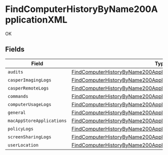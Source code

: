 # FindComputerHistoryByName200ApplicationXML

OK


## Fields

| Field                                                                                                                                                             | Type                                                                                                                                                              | Required                                                                                                                                                          | Description                                                                                                                                                       |
| ----------------------------------------------------------------------------------------------------------------------------------------------------------------- | ----------------------------------------------------------------------------------------------------------------------------------------------------------------- | ----------------------------------------------------------------------------------------------------------------------------------------------------------------- | ----------------------------------------------------------------------------------------------------------------------------------------------------------------- |
| `audits`                                                                                                                                                          | [FindComputerHistoryByName200ApplicationXMLAudits](../../models/operations/findcomputerhistorybyname200applicationxmlaudits.md)[]                                 | :heavy_minus_sign:                                                                                                                                                | N/A                                                                                                                                                               |
| `casperImagingLogs`                                                                                                                                               | [FindComputerHistoryByName200ApplicationXMLCasperImagingLogs](../../models/operations/findcomputerhistorybyname200applicationxmlcasperimaginglogs.md)[]           | :heavy_minus_sign:                                                                                                                                                | N/A                                                                                                                                                               |
| `casperRemoteLogs`                                                                                                                                                | [FindComputerHistoryByName200ApplicationXMLCasperRemoteLogs](../../models/operations/findcomputerhistorybyname200applicationxmlcasperremotelogs.md)[]             | :heavy_minus_sign:                                                                                                                                                | N/A                                                                                                                                                               |
| `commands`                                                                                                                                                        | [FindComputerHistoryByName200ApplicationXMLCommands](../../models/operations/findcomputerhistorybyname200applicationxmlcommands.md)                               | :heavy_minus_sign:                                                                                                                                                | N/A                                                                                                                                                               |
| `computerUsageLogs`                                                                                                                                               | [FindComputerHistoryByName200ApplicationXMLComputerUsageLogs](../../models/operations/findcomputerhistorybyname200applicationxmlcomputerusagelogs.md)[]           | :heavy_minus_sign:                                                                                                                                                | N/A                                                                                                                                                               |
| `general`                                                                                                                                                         | [FindComputerHistoryByName200ApplicationXMLGeneral](../../models/operations/findcomputerhistorybyname200applicationxmlgeneral.md)                                 | :heavy_minus_sign:                                                                                                                                                | N/A                                                                                                                                                               |
| `macAppStoreApplications`                                                                                                                                         | [FindComputerHistoryByName200ApplicationXMLMacAppStoreApplications](../../models/operations/findcomputerhistorybyname200applicationxmlmacappstoreapplications.md) | :heavy_minus_sign:                                                                                                                                                | N/A                                                                                                                                                               |
| `policyLogs`                                                                                                                                                      | [FindComputerHistoryByName200ApplicationXMLPolicyLogs](../../models/operations/findcomputerhistorybyname200applicationxmlpolicylogs.md)[]                         | :heavy_minus_sign:                                                                                                                                                | N/A                                                                                                                                                               |
| `screenSharingLogs`                                                                                                                                               | [FindComputerHistoryByName200ApplicationXMLScreenSharingLogs](../../models/operations/findcomputerhistorybyname200applicationxmlscreensharinglogs.md)[]           | :heavy_minus_sign:                                                                                                                                                | N/A                                                                                                                                                               |
| `userLocation`                                                                                                                                                    | [FindComputerHistoryByName200ApplicationXMLUserLocation](../../models/operations/findcomputerhistorybyname200applicationxmluserlocation.md)[]                     | :heavy_minus_sign:                                                                                                                                                | N/A                                                                                                                                                               |